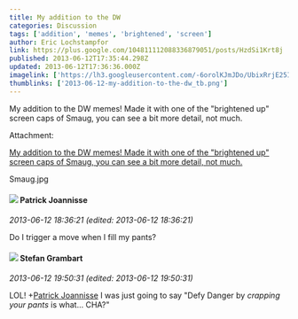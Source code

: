 ```yaml
---
title: My addition to the DW
categories: Discussion
tags: ['addition', 'memes', 'brightened', 'screen']
author: Eric Lochstampfor
link: https://plus.google.com/104811112088336879051/posts/HzdSi1Krt8j
published: 2013-06-12T17:35:44.298Z
updated: 2013-06-12T17:36:36.000Z
imagelink: ['https://lh3.googleusercontent.com/-6orolKJmJDo/UbixRrjE25I/AAAAAAAACBM/EHHBwvNK23M/w853-h480/Smaug.jpg']
thumblinks: ['2013-06-12-my-addition-to-the-dw_tb.png']
---
```


My addition to the DW memes! Made it with one of the &quot;brightened up&quot; screen caps of Smaug, you can see a bit more detail, not much.


Attachment:

<a href='https://plus.google.com/photos/104811112088336879051/albums/5888651424569657409/5888651430092659602?sqi=100084733231320276299&sqsi=495ab0e7-7352-40c7-9718-677d19c9273e'>My addition to the DW memes! Made it with one of the "brightened up" screen caps of Smaug, you can see a bit more detail, not much.</a>


Smaug.jpg
<div id='comment z13uc51rmpeuwhn3523mzzzwzqv5ezy2u'>
  <h4><img src='{{site.baseurl}}//images/avatars/102311180250681509880_photo.jpg'> Patrick Joannisse</h4>
      <p><cite>2013-06-12 18:36:21 (edited: 2013-06-12 18:36:21)</cite></p>
        <p>Do I trigger a move when I fill my pants?</p>
</div>
        

<div id='comment z13uc51rmpeuwhn3523mzzzwzqv5ezy2u'>
  <h4><img src='{{site.baseurl}}//images/avatars/107999218794532799579_photo.jpg'> Stefan Grambart</h4>
      <p><cite>2013-06-12 19:50:31 (edited: 2013-06-12 19:50:31)</cite></p>
        <p>LOL! <span class="proflinkWrapper"><span class="proflinkPrefix">+</span><a class="proflink" href="https://plus.google.com/102311180250681509880" oid="102311180250681509880">Patrick Joannisse</a></span> I was just going to say &quot;Defy Danger by <i>crapping your pants</i> is what... CHA?&quot;</p>
</div>
        